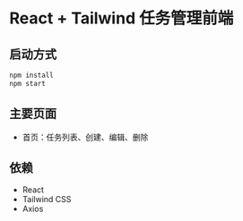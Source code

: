 # React + Tailwind 任务管理前端

## 启动方式
```bash
npm install
npm start
```

## 主要页面
- 首页：任务列表、创建、编辑、删除

## 依赖
- React
- Tailwind CSS
- Axios
